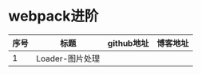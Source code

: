 # webpack进阶


序号|  标题 | github地址 | 博客地址 |
--- |---    |---         |  ---   |
  1 |Loader-图片处理 |  |  |


